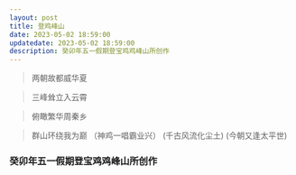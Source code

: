 ```yaml
---
layout: post
title: 登鸡峰山
date: 2023-05-02 18:59:00
updatedate: 2023-05-02 18:59:00
description: 癸卯年五一假期登宝鸡鸡峰山所创作
---
```


> 两朝故都威华夏

> 三峰耸立入云霄

> 俯瞰繁华周秦乡

> 群山环绕我为巅 （神鸡一唱霸业兴） (千古风流化尘土) (今朝又逢太平世)

### 癸卯年五一假期登宝鸡鸡峰山所创作